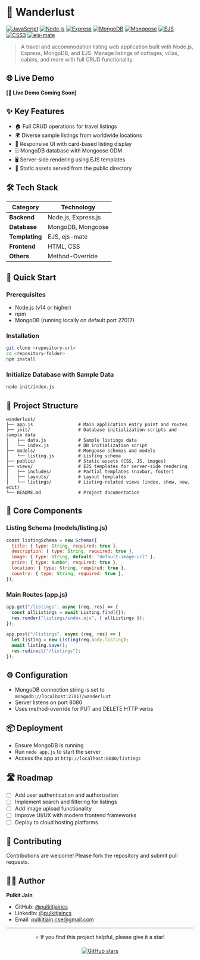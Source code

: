 # 🧳 Wanderlust

[![JavaScript](https://img.shields.io/badge/JavaScript-ES6+-F7DF1E?style=for-the-badge&logo=javascript&logoColor=black)](https://developer.mozilla.org/en-US/docs/Web/JavaScript)
[![Node.js](https://img.shields.io/badge/Node.js-14+-339933?style=for-the-badge&logo=node.js&logoColor=white)](https://nodejs.org/)
[![Express](https://img.shields.io/badge/Express.js-4.x-000000?style=for-the-badge&logo=express&logoColor=white)](https://expressjs.com/)
[![MongoDB](https://img.shields.io/badge/MongoDB-4.4-47A248?style=for-the-badge&logo=mongodb&logoColor=white)](https://www.mongodb.com/)
[![Mongoose](https://img.shields.io/badge/Mongoose-6.x-880000?style=for-the-badge&logo=mongodb&logoColor=white)](https://mongoosejs.com/)
[![EJS](https://img.shields.io/badge/EJS-3.x-A91E50?style=for-the-badge&logo=html5&logoColor=white)](https://ejs.co/)
[![CSS3](https://img.shields.io/badge/CSS3-3.x-1572B6?style=for-the-badge&logo=css3&logoColor=white)](https://developer.mozilla.org/en-US/docs/Web/CSS)
[![ejs-mate](https://img.shields.io/badge/ejs--mate-1.x-FF6600?style=for-the-badge)](https://github.com/JacksonTian/ejs-mate)

> A travel and accommodation listing web application built with Node.js, Express, MongoDB, and EJS. Manage listings of cottages, villas, cabins, and more with full CRUD functionality.

## 🌐 Live Demo

**[🚀 Live Demo Coming Soon]**

## ✨ Key Features

- 🏠 Full CRUD operations for travel listings
- 🌍 Diverse sample listings from worldwide locations
- 📱 Responsive UI with card-based listing display
- 🗄️ MongoDB database with Mongoose ODM
- 🖥️ Server-side rendering using EJS templates
- 🎨 Static assets served from the public directory

## 🛠️ Tech Stack

| Category           | Technology           |
|--------------------|----------------------|
| **Backend**        | Node.js, Express.js  |
| **Database**       | MongoDB, Mongoose    |
| **Templating**     | EJS, ejs-mate        |
| **Frontend**       | HTML, CSS            |
| **Others**         | Method-Override      |

## 🚀 Quick Start

### Prerequisites

- Node.js (v14 or higher)
- npm
- MongoDB (running locally on default port 27017)

### Installation

```bash
git clone <repository-url>
cd <repository-folder>
npm install
```

### Initialize Database with Sample Data

```bash
node init/index.js
```


## 📁 Project Structure

```
wanderlust/
├── app.js                 # Main application entry point and routes
├── init/                  # Database initialization scripts and sample data
│   ├── data.js            # Sample listings data
│   └── index.js           # DB initialization script
├── models/                # Mongoose schemas and models
│   └── listing.js         # Listing schema
├── public/                # Static assets (CSS, JS, images)
├── views/                 # EJS templates for server-side rendering
│   ├── includes/          # Partial templates (navbar, footer)
│   ├── layouts/           # Layout templates
│   └── listings/          # Listing-related views (index, show, new, edit)
└── README.md              # Project documentation
```

## 🧩 Core Components

### Listing Schema (models/listing.js)

```javascript
const listingSchema = new Schema({
  title: { type: String, required: true },
  description: { type: String, required: true },
  image: { type: String, default: "default-image-url" },
  price: { type: Number, required: true },
  location: { type: String, required: true },
  country: { type: String, required: true },
});
```

### Main Routes (app.js)

```javascript
app.get("/listings", async (req, res) => {
  const allListings = await Listing.find({});
  res.render("listings/index.ejs", { allListings });
});

app.post("/listings", async (req, res) => {
  let listing = new Listing(req.body.listing);
  await listing.save();
  res.redirect("/listings");
});
```

## ⚙️ Configuration

- MongoDB connection string is set to `mongodb://localhost:27017/wanderlust`
- Server listens on port 8080
- Uses method-override for PUT and DELETE HTTP verbs

## 📦 Deployment

- Ensure MongoDB is running
- Run `node app.js` to start the server
- Access the app at `http://localhost:8080/listings`

## 🛣️ Roadmap

- [ ] Add user authentication and authorization
- [ ] Implement search and filtering for listings
- [ ] Add image upload functionality
- [ ] Improve UI/UX with modern frontend frameworks
- [ ] Deploy to cloud hosting platforms

## 🤝 Contributing

Contributions are welcome! Please fork the repository and submit pull requests.


## 👨‍💻 Author

**Pulkit Jain**

- GitHub: [@pulkitjaincs](https://github.com/pulkitjaincs)
- LinkedIn: [@pulkitjaincs](https://linkedin.com/in/pulkitjaincs)
- Email: pulkitjain.cse@gmail.com


---

<div align="center">

⭐ If you find this project helpful, please give it a star!

[![GitHub stars](https://img.shields.io/github/stars/yourusername/wanderlust?style=social)](https://github.com/yourusername/wanderlust/stargazers)

</div>
